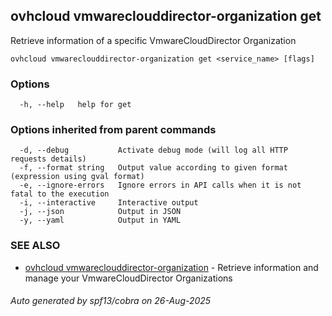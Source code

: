 ## ovhcloud vmwareclouddirector-organization get

Retrieve information of a specific VmwareCloudDirector Organization

```
ovhcloud vmwareclouddirector-organization get <service_name> [flags]
```

### Options

```
  -h, --help   help for get
```

### Options inherited from parent commands

```
  -d, --debug           Activate debug mode (will log all HTTP requests details)
  -f, --format string   Output value according to given format (expression using gval format)
  -e, --ignore-errors   Ignore errors in API calls when it is not fatal to the execution
  -i, --interactive     Interactive output
  -j, --json            Output in JSON
  -y, --yaml            Output in YAML
```

### SEE ALSO

* [ovhcloud vmwareclouddirector-organization](ovhcloud_vmwareclouddirector-organization.md)	 - Retrieve information and manage your VmwareCloudDirector Organizations

###### Auto generated by spf13/cobra on 26-Aug-2025
